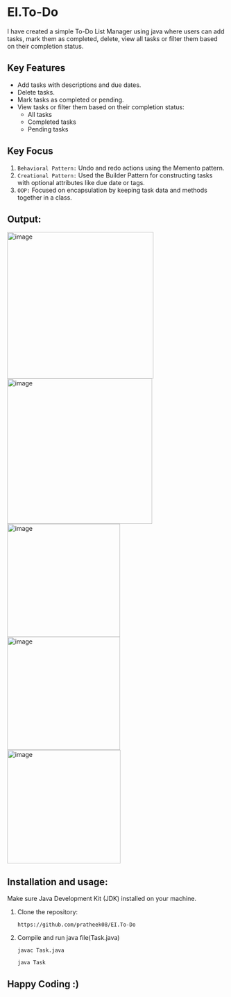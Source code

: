 # EI.To-Do
I have created a simple To-Do List Manager using java where users can add tasks, mark them as completed, delete, view all tasks or filter them based on their completion status.

## Key Features
- Add tasks with descriptions and due dates.
- Delete tasks.
- Mark tasks as completed or pending.
- View tasks or filter them based on their completion status:
  - All tasks
  - Completed tasks
  - Pending tasks

## Key Focus
1. `Behavioral Pattern:` Undo and redo actions using the Memento pattern.
2. `Creational Pattern:` Used the Builder Pattern for constructing tasks with optional attributes like due date or tags.
3. `OOP:` Focused on encapsulation by keeping task data and methods together in a class.

## Output:
<img width="337" alt="image" src="https://github.com/pratheek08/EI.To-Do/assets/83898956/ff75c670-6f56-401b-849d-0af4c076276b">
<img width="334" alt="image" src="https://github.com/pratheek08/EI.To-Do/assets/83898956/884e049d-eb90-4713-a0c9-a3b69bea52ac">
<img width="260" alt="image" src="https://github.com/pratheek08/EI.To-Do/assets/83898956/b7e6abfa-a486-4fc9-a5e4-b2c276c3dc2b">
<img width="260" alt="image" src="https://github.com/pratheek08/EI.To-Do/assets/83898956/d9f904ad-b7d3-41fa-a45e-5865b556533f">
<img width="261" alt="image" src="https://github.com/pratheek08/EI.To-Do/assets/83898956/737a1a40-b97d-4d4e-b637-db1e265c33e1">

## Installation and usage:
Make sure Java Development Kit (JDK) installed on your machine.
1. Clone the repository:
   ```
   https://github.com/pratheek08/EI.To-Do
   ```
2. Compile and run java file(Task.java)
   ```
   javac Task.java
   ```
   ```
   java Task
   ```
 ## Happy Coding :)
